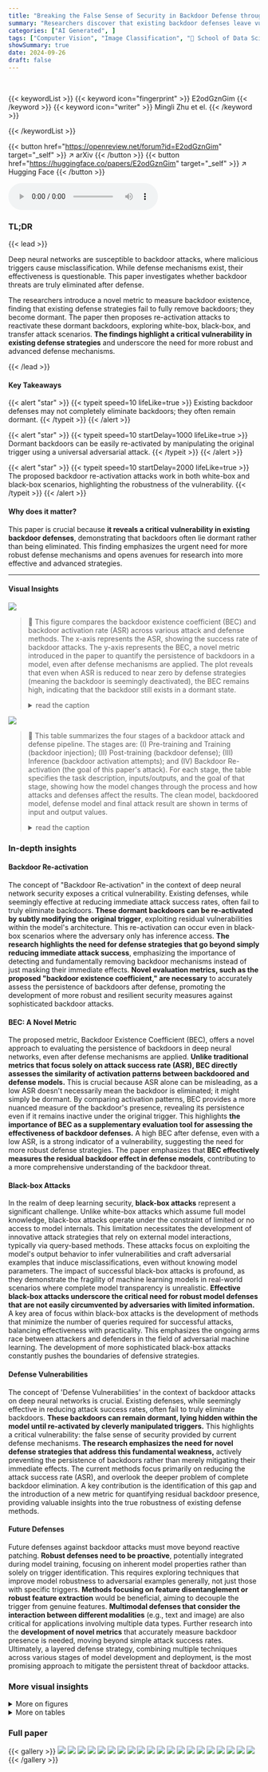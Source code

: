 ```yaml
---
title: "Breaking the False Sense of Security in Backdoor Defense through Re-Activation Attack"
summary: "Researchers discover that existing backdoor defenses leave vulnerabilities, allowing for easy re-activation of backdoors through subtle trigger manipulation. "
categories: ["AI Generated", ]
tags: ["Computer Vision", "Image Classification", "🏢 School of Data Science,The Chinese University of Hong Kong",]
showSummary: true
date: 2024-09-26
draft: false
---
```


<br>

{{< keywordList >}}
{{< keyword icon="fingerprint" >}} E2odGznGim {{< /keyword >}}
{{< keyword icon="writer" >}} Mingli Zhu et el. {{< /keyword >}}
 
{{< /keywordList >}}

{{< button href="https://openreview.net/forum?id=E2odGznGim" target="_self" >}}
↗ arXiv
{{< /button >}}
{{< button href="https://huggingface.co/papers/E2odGznGim" target="_self" >}}
↗ Hugging Face
{{< /button >}}



<audio controls>
    <source src="https://ai-paper-reviewer.com/E2odGznGim/podcast.wav" type="audio/wav">
    Your browser does not support the audio element.
</audio>


### TL;DR


{{< lead >}}

Deep neural networks are susceptible to backdoor attacks, where malicious triggers cause misclassification. While defense mechanisms exist, their effectiveness is questionable.  This paper investigates whether backdoor threats are truly eliminated after defense. 

The researchers introduce a novel metric to measure backdoor existence, finding that existing defense strategies fail to fully remove backdoors; they become dormant.  The paper then proposes re-activation attacks to reactivate these dormant backdoors, exploring white-box, black-box, and transfer attack scenarios.  **The findings highlight a critical vulnerability in existing defense strategies** and underscore the need for more robust and advanced defense mechanisms.

{{< /lead >}}


#### Key Takeaways

{{< alert "star" >}}
{{< typeit speed=10 lifeLike=true >}} Existing backdoor defenses may not completely eliminate backdoors; they often remain dormant. {{< /typeit >}}
{{< /alert >}}

{{< alert "star" >}}
{{< typeit speed=10 startDelay=1000 lifeLike=true >}} Dormant backdoors can be easily re-activated by manipulating the original trigger using a universal adversarial attack. {{< /typeit >}}
{{< /alert >}}

{{< alert "star" >}}
{{< typeit speed=10 startDelay=2000 lifeLike=true >}} The proposed backdoor re-activation attacks work in both white-box and black-box scenarios, highlighting the robustness of the vulnerability. {{< /typeit >}}
{{< /alert >}}

#### Why does it matter?
This paper is crucial because **it reveals a critical vulnerability in existing backdoor defenses**, demonstrating that backdoors often lie dormant rather than being eliminated. This finding emphasizes the urgent need for more robust defense mechanisms and opens avenues for research into more effective and advanced strategies.

------
#### Visual Insights



![](https://ai-paper-reviewer.com/E2odGznGim/figures_1_1.jpg)

> 🔼 This figure compares the backdoor existence coefficient (BEC) and backdoor activation rate (ASR) across various attack and defense methods.  The x-axis represents the ASR, showing the success rate of backdoor attacks. The y-axis represents the BEC, a novel metric introduced in the paper to quantify the persistence of backdoors in a model, even after defense mechanisms are applied.  The plot reveals that even when ASR is reduced to near zero by defense strategies (meaning the backdoor is seemingly deactivated), the BEC remains high, indicating that the backdoor still exists in a dormant state.
> <details>
> <summary>read the caption</summary>
> Figure 1: Comparative analysis of backdoor existence coefficient and backdoor activation rate across different models.
> </details>





![](https://ai-paper-reviewer.com/E2odGznGim/tables_3_1.jpg)

> 🔼 This table summarizes the four stages of a backdoor attack and defense pipeline.  The stages are: (I) Pre-training and Training (backdoor injection); (II) Post-training (backdoor defense); (III) Inference (backdoor activation attempts); and (IV) Backdoor Re-activation (the goal of this paper's attack). For each stage, the table specifies the task description, inputs/outputs, and the goal of that stage, showing how the model changes through the process and how attacks and defenses affect the results.  The clean model, backdoored model, defense model and final attack result are shown in terms of input and output values.
> <details>
> <summary>read the caption</summary>
> Table 1: Illustration of the pipeline of backdoor attack and defense.
> </details>





### In-depth insights


#### Backdoor Re-activation
The concept of "Backdoor Re-activation" in the context of deep neural network security exposes a critical vulnerability.  Existing defenses, while seemingly effective at reducing immediate attack success rates, often fail to truly eliminate backdoors.  **These dormant backdoors can be re-activated by subtly modifying the original trigger**, exploiting residual vulnerabilities within the model's architecture. This re-activation can occur even in black-box scenarios where the adversary only has inference access. **The research highlights the need for defense strategies that go beyond simply reducing immediate attack success**, emphasizing the importance of  detecting and fundamentally removing backdoor mechanisms instead of just masking their immediate effects. **Novel evaluation metrics, such as the proposed "backdoor existence coefficient," are necessary** to accurately assess the persistence of backdoors after defense, promoting the development of more robust and resilient security measures against sophisticated backdoor attacks.

#### BEC: A Novel Metric
The proposed metric, Backdoor Existence Coefficient (BEC), offers a novel approach to evaluating the persistence of backdoors in deep neural networks, even after defense mechanisms are applied.  **Unlike traditional metrics that focus solely on attack success rate (ASR), BEC directly assesses the similarity of activation patterns between backdoored and defense models.** This is crucial because ASR alone can be misleading, as a low ASR doesn't necessarily mean the backdoor is eliminated; it might simply be dormant. By comparing activation patterns, BEC provides a more nuanced measure of the backdoor's presence, revealing its persistence even if it remains inactive under the original trigger. This highlights **the importance of BEC as a supplementary evaluation tool for assessing the effectiveness of backdoor defenses.**  A high BEC after defense, even with a low ASR, is a strong indicator of a vulnerability, suggesting the need for more robust defense strategies. The paper emphasizes that **BEC effectively measures the residual backdoor effect in defense models**, contributing to a more comprehensive understanding of the backdoor threat.

#### Black-box Attacks
In the realm of deep learning security, **black-box attacks** represent a significant challenge.  Unlike white-box attacks which assume full model knowledge, black-box attacks operate under the constraint of limited or no access to model internals.  This limitation necessitates the development of innovative attack strategies that rely on external model interactions, typically via query-based methods.  These attacks focus on exploiting the model's output behavior to infer vulnerabilities and craft adversarial examples that induce misclassifications, even without knowing model parameters.  The impact of successful black-box attacks is profound, as they demonstrate the fragility of machine learning models in real-world scenarios where complete model transparency is unrealistic.  **Effective black-box attacks underscore the critical need for robust model defenses that are not easily circumvented by adversaries with limited information.**  A key area of focus within black-box attacks is the development of methods that minimize the number of queries required for successful attacks, balancing effectiveness with practicality. This emphasizes the ongoing arms race between attackers and defenders in the field of adversarial machine learning. The development of more sophisticated black-box attacks constantly pushes the boundaries of defensive strategies.

#### Defense Vulnerabilities
The concept of 'Defense Vulnerabilities' in the context of backdoor attacks on deep neural networks is crucial.  Existing defenses, while seemingly effective in reducing attack success rates, often fail to truly eliminate backdoors.  **These backdoors can remain dormant, lying hidden within the model until re-activated by cleverly manipulated triggers.** This highlights a critical vulnerability: the false sense of security provided by current defense mechanisms.  **The research emphasizes the need for novel defense strategies that address this fundamental weakness,**  actively preventing the persistence of backdoors rather than merely mitigating their immediate effects. The current methods focus primarily on reducing the attack success rate (ASR), and overlook the deeper problem of complete backdoor elimination. A key contribution is the identification of this gap and the introduction of a new metric for quantifying residual backdoor presence, providing valuable insights into the true robustness of existing defense methods.

#### Future Defenses
Future defenses against backdoor attacks must move beyond reactive patching.  **Robust defenses need to be proactive**, potentially integrated during model training, focusing on inherent model properties rather than solely on trigger identification. This requires exploring techniques that improve model robustness to adversarial examples generally, not just those with specific triggers.  **Methods focusing on feature disentanglement or robust feature extraction** would be beneficial, aiming to decouple the trigger from genuine features. **Multimodal defenses that consider the interaction between different modalities** (e.g., text and image) are also critical for applications involving multiple data types.  Further research into the **development of novel metrics** that accurately measure backdoor presence is needed, moving beyond simple attack success rates.  Ultimately, a layered defense strategy, combining multiple techniques across various stages of model development and deployment, is the most promising approach to mitigate the persistent threat of backdoor attacks.


### More visual insights

<details>
<summary>More on figures
</summary>


![](https://ai-paper-reviewer.com/E2odGznGim/figures_7_1.jpg)

> 🔼 This figure compares the backdoor existence coefficient (BEC) and backdoor activation rate (ASR) across various attack and defense methods.  The BEC measures the similarity of activation among backdoor-related neurons in poisoned samples between a backdoored model and its corresponding defense model. The ASR is the attack success rate.  Surprisingly, the figure shows that even when defense mechanisms reduce the ASR to near zero, the BEC remains high, indicating that backdoors are dormant rather than eliminated.
> <details>
> <summary>read the caption</summary>
> Figure 1: Comparative analysis of backdoor existence coefficient and backdoor activation rate across different models.
> </details>



![](https://ai-paper-reviewer.com/E2odGznGim/figures_8_1.jpg)

> 🔼 This figure displays a comparative analysis of the backdoor existence coefficient (BEC) and backdoor activation rate (ASR) across various models.  It shows the relationship between BEC and ASR across different attack and defense methods.  The key observation is that even when defense methods significantly reduce the ASR (close to zero, indicating successful defense), the BEC remains high, implying that the backdoors are merely dormant and not eliminated.  This finding motivates the core research question of the paper regarding the possibility of re-activating these dormant backdoors.
> <details>
> <summary>read the caption</summary>
> Figure 1: Comparative analysis of backdoor existence coefficient and backdoor activation rate across different models.
> </details>



![](https://ai-paper-reviewer.com/E2odGznGim/figures_19_1.jpg)

> 🔼 This figure presents a comparative analysis of the backdoor existence coefficient (BEC) and backdoor activation rate (ASR) across various attack and defense methods.  The x-axis represents the Backdoor Activation Rate (ASR), and the y-axis represents the Backdoor Existence Coefficient (BEC). Different shapes and colors represent different attack and defense methods. The key finding is that even when defense methods reduce the ASR to near zero, implying successful defense, the BEC remains significantly high. This indicates that the original backdoors are not eliminated but rather lie dormant within the defense models.
> <details>
> <summary>read the caption</summary>
> Figure 1: Comparative analysis of backdoor existence coefficient and backdoor activation rate across different models.
> </details>



![](https://ai-paper-reviewer.com/E2odGznGim/figures_19_2.jpg)

> 🔼 This figure shows a comparison of clean images with images that have been poisoned using five different backdoor attack methods: Badnet, Blended, SIG, and TrojanVQA.  Each column displays the same base image modified according to the respective attack strategy, illustrating how each method subtly alters the image to embed a backdoor trigger. The differences are often barely perceptible, highlighting the difficulty of detecting these attacks.
> <details>
> <summary>read the caption</summary>
> Figure 5: Visualization of poisoned samples for different backdoor attacks on ImageNet-1K dataset.
> </details>



![](https://ai-paper-reviewer.com/E2odGznGim/figures_23_1.jpg)

> 🔼 This figure shows a comparative analysis of the backdoor existence coefficient (BEC) and backdoor activation rate (ASR) across various attack and defense methods.  The x-axis represents the backdoor activation rate, and the y-axis represents the backdoor existence coefficient.  Each point represents a different model, with different shapes and colors used to distinguish various attack and defense methods. The figure demonstrates that even though defense methods can reduce the ASR, the BEC often remains high, indicating that the backdoors are merely dormant and not completely removed.
> <details>
> <summary>read the caption</summary>
> Figure 1: Comparative analysis of backdoor existence coefficient and backdoor activation rate across different models.
> </details>



![](https://ai-paper-reviewer.com/E2odGznGim/figures_24_1.jpg)

> 🔼 This figure displays a comparative analysis of the backdoor existence coefficient (BEC) and backdoor activation rate (ASR) across various models.  The backdoor existence coefficient is a novel metric introduced in the paper to quantify the persistence of backdoors in models even after defense mechanisms are applied. The x-axis represents the backdoor activation rate (ASR), which measures the attack success rate. The y-axis represents the backdoor existence coefficient (BEC).  Different shapes and colors represent different attack and defense methods. The figure shows that even when defense models achieve near-zero ASR (meaning the backdoors appear to be eliminated), the BEC values remain significantly high, indicating that the backdoors are merely dormant rather than truly removed. This observation highlights the vulnerability of existing defense strategies.
> <details>
> <summary>read the caption</summary>
> Figure 1: Comparative analysis of backdoor existence coefficient and backdoor activation rate across different models.
> </details>



![](https://ai-paper-reviewer.com/E2odGznGim/figures_25_1.jpg)

> 🔼 This figure displays a comparative analysis of the backdoor existence coefficient (BEC) and the backdoor activation rate (ASR) across various attack and defense methods.  The x-axis represents the backdoor activation rate (ASR), indicating the success rate of the backdoor attack. The y-axis represents the backdoor existence coefficient (BEC), a novel metric introduced in the paper to quantify the extent of backdoor presence in a model.  Different shapes and colors represent different attack and defense methods. The figure highlights a key finding of the paper: that while defense strategies significantly reduce ASR (bringing it close to zero),  the BEC remains high, indicating that the backdoors are merely dormant rather than eliminated.
> <details>
> <summary>read the caption</summary>
> Figure 1: Comparative analysis of backdoor existence coefficient and backdoor activation rate across different models.
> </details>



![](https://ai-paper-reviewer.com/E2odGznGim/figures_26_1.jpg)

> 🔼 The figure displays a comparative analysis of the backdoor existence coefficient (BEC) and backdoor activation rate (ASR) across various attack and defense methods.  It demonstrates that while defense strategies significantly reduce ASR (almost to zero, indicating successful defense), the BEC values remain high.  This suggests that the original backdoors are not eliminated but rather lie dormant in the defense models, implying a vulnerability that existing defense mechanisms fail to address.
> <details>
> <summary>read the caption</summary>
> Figure 1: Comparative analysis of backdoor existence coefficient and backdoor activation rate across different models.
> </details>



![](https://ai-paper-reviewer.com/E2odGznGim/figures_27_1.jpg)

> 🔼 This figure presents a comparative analysis of the backdoor existence coefficient (BEC) and backdoor activation rate (ASR) across various attack and defense methods.  The x-axis represents the backdoor activation rate (ASR), and the y-axis represents the backdoor existence coefficient (BEC). Different shapes and colors represent different combinations of attack and defense methods. The figure demonstrates that even when defense models achieve near-zero ASR (implying successful defense), the BEC remains high, suggesting that backdoors still exist in the model but are dormant.
> <details>
> <summary>read the caption</summary>
> Figure 1: Comparative analysis of backdoor existence coefficient and backdoor activation rate across different models.
> </details>



![](https://ai-paper-reviewer.com/E2odGznGim/figures_28_1.jpg)

> 🔼 This figure presents a comparative analysis of the backdoor existence coefficient (BEC) and backdoor activation rate (ASR) across various attack and defense methods.  The x-axis represents the backdoor activation rate (ASR), and the y-axis represents the backdoor existence coefficient (BEC).  Different shapes and colors represent different combinations of attack and defense methods. The figure demonstrates that even when defense strategies reduce the ASR to near zero, implying successful mitigation, the BEC remains significantly high.  This indicates that backdoors are not eliminated but rather lie dormant, implying a vulnerability in existing defense techniques.
> <details>
> <summary>read the caption</summary>
> Figure 1: Comparative analysis of backdoor existence coefficient and backdoor activation rate across different models.
> </details>



![](https://ai-paper-reviewer.com/E2odGznGim/figures_28_2.jpg)

> 🔼 This figure compares the backdoor existence coefficient (BEC) and backdoor activation rate (ASR) across various attack and defense methods.  The BEC measures the similarity of activation among backdoor-related neurons in poisoned samples between the original backdoored model and its corresponding defense model.  The ASR represents the attack success rate.  Surprisingly, the figure shows that even when defense methods reduce the ASR to near zero, indicating successful defense, the BEC remains high. This suggests that backdoors are not eliminated but merely dormant in the defense models.
> <details>
> <summary>read the caption</summary>
> Figure 1: Comparative analysis of backdoor existence coefficient and backdoor activation rate across different models.
> </details>



![](https://ai-paper-reviewer.com/E2odGznGim/figures_29_1.jpg)

> 🔼 This figure compares the backdoor existence coefficient (BEC) and backdoor activation rate (ASR) across various attack and defense methods.  The x-axis represents the backdoor activation rate (ASR), indicating the model's misclassification rate when presented with the backdoor trigger. The y-axis represents the backdoor existence coefficient (BEC), a novel metric introduced in the paper to quantify the extent of backdoor presence within models after defense. The plot shows that even when defense strategies significantly reduce the ASR (nearly to zero),  the BEC remains substantially high, implying that the backdoors are merely dormant and not completely eliminated by existing defenses. Different shapes and colors represent different combinations of attacks and defenses.
> <details>
> <summary>read the caption</summary>
> Figure 1: Comparative analysis of backdoor existence coefficient and backdoor activation rate across different models.
> </details>



![](https://ai-paper-reviewer.com/E2odGznGim/figures_29_2.jpg)

> 🔼 This figure displays a comparative analysis of the backdoor existence coefficient (BEC) and the backdoor activation rate (ASR) across various models.  The x-axis represents the backdoor activation rate (ASR), showing how effectively the backdoor was activated in the model.  The y-axis represents the backdoor existence coefficient (BEC), a novel metric introduced in the paper to quantify the extent to which the backdoor remains in the model even after defense mechanisms are applied. Different shapes and colors represent different attack and defense methods.  The key observation is that even when the ASR is very low (near zero, meaning the defense was successful in preventing backdoor activation), the BEC remains relatively high, indicating the presence of dormant backdoors that could potentially be reactivated.
> <details>
> <summary>read the caption</summary>
> Figure 1: Comparative analysis of backdoor existence coefficient and backdoor activation rate across different models.
> </details>



![](https://ai-paper-reviewer.com/E2odGznGim/figures_29_3.jpg)

> 🔼 This figure displays a comparative analysis of the backdoor existence coefficient (BEC) and backdoor activation rate (ASR) across various models.  Different shapes and colors represent different attack and defense methods. The key observation is that even when ASR is reduced to near zero by defense methods (implying successful defense), BEC remains high, indicating that the backdoors are dormant but not eliminated.
> <details>
> <summary>read the caption</summary>
> Figure 1: Comparative analysis of backdoor existence coefficient and backdoor activation rate across different models.
> </details>



</details>




<details>
<summary>More on tables
</summary>


![](https://ai-paper-reviewer.com/E2odGznGim/tables_6_1.jpg)
> 🔼 This table presents the performance of white-box and black-box backdoor re-activation attacks against various defenses on the CIFAR-10 dataset using the PreAct-ResNet18 model.  The attacks use an l∞-norm bound of 0.05.  The table shows the attack success rate (ASR) for each attack method and defense strategy. The best results for each setting are highlighted in bold.
> <details>
> <summary>read the caption</summary>
> Table 2: Performance (%) of backdoor re-activation attack on both white-box (WBA) and black-box (BBA) scenarios with l∞-norm bound p = 0.05 against different defenses with CIFAR-10 on PreAct-ResNet18. The best results are highlighted in boldface.
> </details>

![](https://ai-paper-reviewer.com/E2odGznGim/tables_6_2.jpg)
> 🔼 This table presents the performance of white-box and black-box backdoor re-activation attacks against various defense mechanisms on the CIFAR-10 dataset using the PreAct-ResNet18 model.  The attacks used seven different backdoor attack methods. The effectiveness of each attack is measured by its attack success rate (ASR), presented as a percentage. The table shows the ASR for each attack against different defenses, with the best result in each row highlighted in boldface.  It demonstrates the success rate of the re-activation attacks against existing defense models.
> <details>
> <summary>read the caption</summary>
> Table 2: Performance (%) of backdoor re-activation attack on both white-box (WBA) and black-box (BBA) scenarios with l∞-norm bound p = 0.05 against different defenses with CIFAR-10 on PreAct-ResNet18. The best results are highlighted in boldface.
> </details>

![](https://ai-paper-reviewer.com/E2odGznGim/tables_6_3.jpg)
> 🔼 This table presents the performance of white-box and black-box backdoor re-activation attacks against various defense methods on the CIFAR-10 dataset using the PreAct-ResNet18 model.  The attacks utilize a perturbation with an l∞-norm bound of 0.05. The table shows the attack success rates (ASR) for several different attack methods, both before and after the application of the defense methods.  The best results (highest ASR) for each attack and defense combination are highlighted in bold.
> <details>
> <summary>read the caption</summary>
> Table 2: Performance (%) of backdoor re-activation attack on both white-box (WBA) and black-box (BBA) scenarios with l∞-norm bound p = 0.05 against different defenses with CIFAR-10 on PreAct-ResNet18. The best results are highlighted in boldface.
> </details>

![](https://ai-paper-reviewer.com/E2odGznGim/tables_7_1.jpg)
> 🔼 This table presents the performance of white-box and black-box backdoor re-activation attacks against various post-training defenses on the CIFAR-10 dataset using the PreAct-ResNet18 model.  The attacks use a perturbation bound (l∞-norm) of 0.05.  The table shows the attack success rate (ASR) for each attack method (WBA and BBA) against different defenses, allowing comparison of the effectiveness of re-activation attacks against existing defense strategies.
> <details>
> <summary>read the caption</summary>
> Table 2: Performance (%) of backdoor re-activation attack on both white-box (WBA) and black-box (BBA) scenarios with l∞-norm bound p = 0.05 against different defenses with CIFAR-10 on PreAct-ResNet18. The best results are highlighted in boldface.
> </details>

![](https://ai-paper-reviewer.com/E2odGznGim/tables_8_1.jpg)
> 🔼 This table presents the results of a backdoor re-activation attack on the CIFAR-10 dataset using the PreAct-ResNet18 model.  It compares the attack success rates (ASR) of white-box (WBA) and black-box (BBA) re-activation attacks against several different defense mechanisms.  The best performing attack for each defense is highlighted in bold. The l∞-norm bound for the perturbation was set to 0.05.
> <details>
> <summary>read the caption</summary>
> Table 2: Performance (%) of backdoor re-activation attack on both white-box (WBA) and black-box (BBA) scenarios with l∞-norm bound p = 0.05 against different defenses with CIFAR-10 on PreAct-ResNet18. The best results are highlighted in boldface.
> </details>

![](https://ai-paper-reviewer.com/E2odGznGim/tables_8_2.jpg)
> 🔼 This table presents the Centered Kernel Alignment (CKA) scores, which measures the similarity between different feature representations.  It compares the CKA scores between the original backdoor attack (OBA), the re-activation attack (RBA), and a general universal adversarial perturbation attack (gUAA). The comparison is done for two different defense methods (i-BAU and FT-SAM) and two different attack methods (BadNets and Blended).  The table helps to demonstrate that RBA's mechanism is highly similar to OBA, and both differ significantly from gUAA.
> <details>
> <summary>read the caption</summary>
> Table 9: CKA scores between OBA, RBA, and gUAA.
> </details>

![](https://ai-paper-reviewer.com/E2odGznGim/tables_9_1.jpg)
> 🔼 This table presents the Attack Success Rate (ASR) achieved by the Re-activation Backdoor attack (RBA) and the general Universal Adversarial Attack (gUAA) against two different defense models (i-BAU and FT-SAM).  The ASR is measured for various query numbers (1000, 3000, 5000, and 7000). The results demonstrate that RBA significantly outperforms gUAA across different query numbers and defense mechanisms, highlighting its effectiveness in reactivating backdoors.
> <details>
> <summary>read the caption</summary>
> Table 10: ASR (%) of RBA and gUAA with different query numbers.
> </details>

![](https://ai-paper-reviewer.com/E2odGznGim/tables_9_2.jpg)
> 🔼 This table presents the Attack Success Rate (ASR) for three different attack methods: Original Backdoor Attack (OBA), Re-activation Backdoor Attack (RBA), and General Universal Adversarial Attack (gUAA).  The ASR is measured under different levels of random noise applied (l∞-norm of 0, 0.03, 0.06, and 0.09).  The results show the robustness of the RBA and OBA attacks compared to the gUAA attack in the presence of noise.
> <details>
> <summary>read the caption</summary>
> Table 11: ASR (%) of OBA, RBA, and gUAA under different l∞-norm of random noise.
> </details>

![](https://ai-paper-reviewer.com/E2odGznGim/tables_21_1.jpg)
> 🔼 This table presents the performance comparison of white-box (WBA) and black-box (BBA) backdoor re-activation attacks against various defense methods on the CIFAR-10 dataset using the PreAct-ResNet18 model.  The attacks aim to reactivate dormant backdoors in models that have already undergone defense mechanisms. The results are shown as percentages and the best performing attack method is highlighted in bold for each defense.
> <details>
> <summary>read the caption</summary>
> Table 2: Performance (%) of backdoor re-activation attack on both white-box (WBA) and black-box (BBA) scenarios with l∞-norm bound p = 0.05 against different defenses with CIFAR-10 on PreAct-ResNet18. The best results are highlighted in boldface.
> </details>

![](https://ai-paper-reviewer.com/E2odGznGim/tables_22_1.jpg)
> 🔼 This table presents the performance of white-box and black-box backdoor re-activation attacks against various defense methods on the CIFAR-10 dataset using the PreAct-ResNet18 model.  The attacks aim to re-activate dormant backdoors in defense models by slightly perturbing the original trigger. The table shows the attack success rate (ASR) for each attack and defense combination, with the best ASR for each defense method bolded.
> <details>
> <summary>read the caption</summary>
> Table 2: Performance (%) of backdoor re-activation attack on both white-box (WBA) and black-box (BBA) scenarios with l∞-norm bound p = 0.05 against different defenses with CIFAR-10 on PreAct-ResNet18. The best results are highlighted in boldface.
> </details>

![](https://ai-paper-reviewer.com/E2odGznGim/tables_22_2.jpg)
> 🔼 This table presents the performance of white-box and black-box backdoor re-activation attacks against various defense methods on the CIFAR-10 dataset using the PreAct-ResNet18 model.  The attacks use an l∞-norm bound of 0.05. The best performing attack for each defense method is shown in bold.
> <details>
> <summary>read the caption</summary>
> Table 2: Performance (%) of backdoor re-activation attack on both white-box (WBA) and black-box (BBA) scenarios with l∞-norm bound p = 0.05 against different defenses with CIFAR-10 on PreAct-ResNet18. The best results are highlighted in boldface.
> </details>

![](https://ai-paper-reviewer.com/E2odGznGim/tables_23_1.jpg)
> 🔼 This table presents the results of the backdoor re-activation attack on the Tiny ImageNet dataset using the PreAct-ResNet18 model.  It compares the attack success rates (ASR) of white-box (WBA) and query-based black-box (BBA) attacks against several different defense mechanisms. The best results for each combination of attack and defense are highlighted in bold.
> <details>
> <summary>read the caption</summary>
> Table 12: Performance (%) of backdoor re-activation attack on both white-box (WBA) and query-based black-box (BBA) attacks with l∞-norm bound p = 0.05 against different defenses with Tiny ImageNet on PreAct-ResNet18. The best results are highlighted in boldface.
> </details>

![](https://ai-paper-reviewer.com/E2odGznGim/tables_25_1.jpg)
> 🔼 This table presents the Attack Success Rate (ASR) of the proposed backdoor re-activation attack against two recent defenses, SEAM and CT. The ASR is shown for four different original backdoor attacks (BadNets, Blended, Input-Aware, and LF) with and without the re-activation attack (WBA and BBA).  The results demonstrate the effectiveness of the re-activation attack against these defenses, even for those defenses designed to mitigate backdoor attacks.
> <details>
> <summary>read the caption</summary>
> Table 16: ASR (%) of our attack against SEAM and CT.
> </details>

![](https://ai-paper-reviewer.com/E2odGznGim/tables_27_1.jpg)
> 🔼 This table presents the results of transfer-based re-activation attacks.  It shows the attack success rate (ASR) achieved when using different source models (WideResNet28-2, ResNet18, VGG19-BN) to attack the target model (PreAct-ResNet18) that has undergone post-training defense. The results demonstrate the transferability of the proposed backdoor re-activation attack across various model architectures.  The table highlights the ASR for each defense method (i-BAU, FT-SAM, SAU) and attack type (BadNets, Blended).
> <details>
> <summary>read the caption</summary>
> Table 17: Transfer re-activation attack preformance (ASR %) against the target model PreAct-ResNet18, using different architectures of source models.
> </details>

![](https://ai-paper-reviewer.com/E2odGznGim/tables_27_2.jpg)
> 🔼 This table presents the results of the backdoor re-activation attack on the CIFAR-10 dataset using the PreAct-ResNet18 model.  It compares the attack success rates (ASR) under white-box (WBA) and black-box (BBA) scenarios against several defense methods. The best ASR values are highlighted in bold.  The table shows the effectiveness of the proposed re-activation attack against various existing defense strategies.
> <details>
> <summary>read the caption</summary>
> Table 2: Performance (%) of backdoor re-activation attack on both white-box (WBA) and black-box (BBA) scenarios with l∞-norm bound p = 0.05 against different defenses with CIFAR-10 on PreAct-ResNet18. The best results are highlighted in boldface.
> </details>

</details>




### Full paper

{{< gallery >}}
<img src="https://ai-paper-reviewer.com/E2odGznGim/1.png" class="grid-w50 md:grid-w33 xl:grid-w25" />
<img src="https://ai-paper-reviewer.com/E2odGznGim/2.png" class="grid-w50 md:grid-w33 xl:grid-w25" />
<img src="https://ai-paper-reviewer.com/E2odGznGim/3.png" class="grid-w50 md:grid-w33 xl:grid-w25" />
<img src="https://ai-paper-reviewer.com/E2odGznGim/4.png" class="grid-w50 md:grid-w33 xl:grid-w25" />
<img src="https://ai-paper-reviewer.com/E2odGznGim/5.png" class="grid-w50 md:grid-w33 xl:grid-w25" />
<img src="https://ai-paper-reviewer.com/E2odGznGim/6.png" class="grid-w50 md:grid-w33 xl:grid-w25" />
<img src="https://ai-paper-reviewer.com/E2odGznGim/7.png" class="grid-w50 md:grid-w33 xl:grid-w25" />
<img src="https://ai-paper-reviewer.com/E2odGznGim/8.png" class="grid-w50 md:grid-w33 xl:grid-w25" />
<img src="https://ai-paper-reviewer.com/E2odGznGim/9.png" class="grid-w50 md:grid-w33 xl:grid-w25" />
<img src="https://ai-paper-reviewer.com/E2odGznGim/10.png" class="grid-w50 md:grid-w33 xl:grid-w25" />
<img src="https://ai-paper-reviewer.com/E2odGznGim/11.png" class="grid-w50 md:grid-w33 xl:grid-w25" />
<img src="https://ai-paper-reviewer.com/E2odGznGim/12.png" class="grid-w50 md:grid-w33 xl:grid-w25" />
<img src="https://ai-paper-reviewer.com/E2odGznGim/13.png" class="grid-w50 md:grid-w33 xl:grid-w25" />
<img src="https://ai-paper-reviewer.com/E2odGznGim/14.png" class="grid-w50 md:grid-w33 xl:grid-w25" />
<img src="https://ai-paper-reviewer.com/E2odGznGim/15.png" class="grid-w50 md:grid-w33 xl:grid-w25" />
<img src="https://ai-paper-reviewer.com/E2odGznGim/16.png" class="grid-w50 md:grid-w33 xl:grid-w25" />
<img src="https://ai-paper-reviewer.com/E2odGznGim/17.png" class="grid-w50 md:grid-w33 xl:grid-w25" />
<img src="https://ai-paper-reviewer.com/E2odGznGim/18.png" class="grid-w50 md:grid-w33 xl:grid-w25" />
<img src="https://ai-paper-reviewer.com/E2odGznGim/19.png" class="grid-w50 md:grid-w33 xl:grid-w25" />
<img src="https://ai-paper-reviewer.com/E2odGznGim/20.png" class="grid-w50 md:grid-w33 xl:grid-w25" />
{{< /gallery >}}
